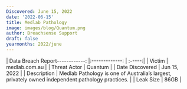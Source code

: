 ```yaml
---
Discovered: June 15, 2022
date: '2022-06-15'
title: Medlab Pathology
image: images/blog/Quantum.png
author: Breachsense Support
draft: false
yearmonths: 2022/june
---
```


| Data Breach Report------------:     |:-------------:    | :-----:|
| Victim      | medlab.com.au      | 
| Threat Actor      | Quantum      | 
| Date Discovered      | Jun 15, 2022      | 
| Description      | Medlab Pathology is one of Australia’s largest, privately owned independent pathology practices.      | 
| Leak Size      | 86GB      | 

